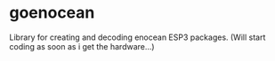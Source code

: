 goenocean
=========

Library for creating and decoding enocean ESP3 packages. (Will start coding as soon as i get the hardware...) 

